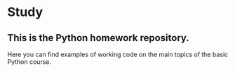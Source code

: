 # Study
## This is the Python homework repository.
Here you can find examples of working code on the main topics of the basic Python course.
